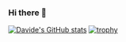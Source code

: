 ### Hi there 👋

<!--
**davidemaggi/davidemaggi** is a ✨ _special_ ✨ repository because its `README.md` (this file) appears on your GitHub profile.

Here are some ideas to get you started:

- 🔭 I’m currently working on ...
- 🌱 I’m currently learning ...
- 👯 I’m looking to collaborate on ...
- 🤔 I’m looking for help with ...
- 💬 Ask me about ...
- 📫 How to reach me: ...
- 😄 Pronouns: ...
- ⚡ Fun fact: ...
-->
[![Davide's GitHub stats](https://github-readme-stats.vercel.app/api?username=davidemaggi&count_private=true)](https://github.com/anuraghazra/github-readme-stats)
[![trophy](https://github-profile-trophy.vercel.app/?username=davidemaggi)](https://github.com/ryo-ma/github-profile-trophy)
